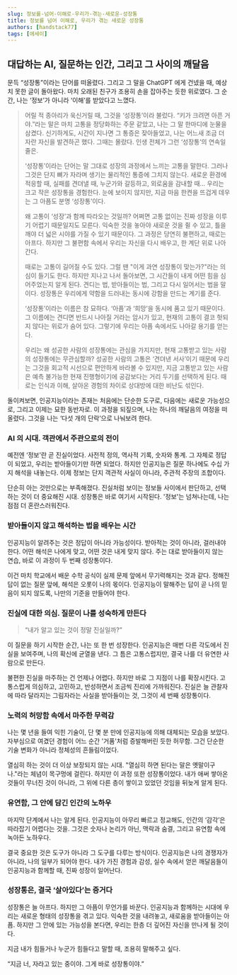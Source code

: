 ```yaml
---
slug: 정보를-넘어-이해로-우리가-겪는-새로운-성장통
title: 정보를 넘어 이해로, 우리가 겪는 새로운 성장통
authors: [handstack77]
tags: [에세이]
---
```


## 대답하는 AI, 질문하는 인간, 그리고 그 사이의 깨달음

문득 “성장통”이라는 단어를 떠올렸다. 그리고 그 말을 ChatGPT 에게 건넸을 때, 예상치 못한 글이 돌아왔다. 마치 오래된 친구가 조용히 손을 잡아주는 듯한 위로였다. 그 순간, 나는 ‘정보’가 아니라 ‘이해’를 받았다고 느꼈다.


> 어릴 적 종아리가 욱신거릴 때, 그것을 ‘성장통’이라 불렀다. “키가 크려면 아픈 거야.”라는 말은 마치 고통을 정당화하는 주문 같았고, 나는 그 말 한마디에 눈물을 삼켰다. 신기하게도, 시간이 지나면 그 통증은 잦아들었고, 나는 어느새 조금 더 자란 자신을 발견하곤 했다. 그때는 몰랐다. 인생 전체가 그런 ‘성장통’의 연속일 줄은.
> 
> ‘성장통’이라는 단어는 말 그대로 성장의 과정에서 느끼는 고통을 말한다. 그러나 그것은 단지 뼈가 자라며 생기는 물리적인 통증에 그치지 않는다. 새로운 환경에 적응할 때, 실패를 견뎌낼 때, 누군가와 갈등하고, 외로움을 감내할 때… 우리는 크고 작은 성장통을 경험한다. 눈에 보이지 않지만, 지금 마음 한켠을 뜨겁게 데우는 그 아픔도 분명 ‘성장통’이다.
> 
> 왜 고통이 ‘성장’과 함께 따라오는 것일까? 어쩌면 고통 없이는 진짜 성장을 이루기 어렵기 때문일지도 모른다. 익숙한 것을 놓아야 새로운 것을 쥘 수 있고, 틀을 깨야 더 넓은 시야를 가질 수 있기 때문이다. 그 과정은 당연히 불편하고, 때로는 아프다. 하지만 그 불편함 속에서 우리는 자신을 다시 배우고, 한 계단 위로 나아간다.
> 
> 때로는 고통이 길어질 수도 있다. 그럴 땐 "이게 과연 성장통이 맞는가?"라는 의심이 들기도 한다. 하지만 지나고 나서 돌아보면, 그 시간들이 내게 어떤 힘을 심어주었는지 알게 된다. 견디는 법, 받아들이는 법, 그리고 다시 일어서는 법을 말이다. 성장통은 우리에게 약함을 드러내는 동시에 강함을 만드는 계기를 준다.
> 
> ‘성장통’이라는 이름은 참 묘하다. ‘아픔’과 ‘희망’을 동시에 품고 있기 때문이다. 그 이름에는 견디면 반드시 나아질 거라는 암시가 있고, 현재의 고통이 결코 헛되지 않다는 위로가 숨어 있다. 그렇기에 우리는 아픔 속에서도 나아갈 용기를 얻는다.
> 
> 우리는 왜 성공한 사람의 성장통에는 관심을 가지지만, 현재 고통받고 있는 사람의 성장통에는 무관심할까? 성공한 사람의 고통은 ‘견뎌낸 서사’이기 때문에 우리는 그것을 회고적 시선으로 편안하게 바라볼 수 있지만, 지금 고통받고 있는 사람은 예측 불가능한 현재 진행형이기에 공감보다는 거리 두기를 선택하게 된다. 때로는 인식과 이해, 살아온 경험의 차이로 상대방에 대한 비난도 섞인다.


돌이켜보면, 인공지능이라는 존재는 처음에는 단순한 도구로, 다음에는 새로운 가능성으로, 그리고 이제는 묘한 동반자로. 이 과정을 되짚으며, 나는 하나의 깨달음의 여정을 떠올렸다. 그것을 나는 ‘다섯 개의 단락’으로 나눠보려 한다.



### AI 의 시대. 객관에서 주관으로의 전이

예전엔 ‘정보’란 곧 진실이었다. 사전적 정의, 역사적 기록, 숫자와 통계. 그 자체로 정답이 되었고, 우리는 받아들이기만 하면 되었다. 하지만 인공지능은 질문 하나에도 수십 가지 해석을 내놓는다. 이제 정보는 단지 객관적 사실이 아니라, 주관적 주장의 조합이다.

단순히 아는 것만으로는 부족해졌다. 진실처럼 보이는 정보들 사이에서 판단하고, 선택하는 것이 더 중요해진 시대. 성장통은 바로 여기서 시작된다. '정보'는 넘쳐나는데, 나는 점점 더 혼란스러워진다.



### 받아들이지 않고 해석하는 법을 배우는 시간

인공지능이 알려주는 것은 정답이 아니라 가능성이다. 받아적는 것이 아니라, 걸러내야 한다. 어떤 해석은 나에게 맞고, 어떤 것은 내게 맞지 않다. 주는 대로 받아들이지 않는 연습, 바로 이 과정이 두 번째 성장통이다.

이건 마치 학교에서 배운 수학 공식이 실제 문제 앞에서 무기력해지는 것과 같다. 정해진 답이 없는 질문 앞에, 해석은 오롯이 나의 몫이다. 인공지능이 말해주는 답이 곧 나의 믿음이 되지 않도록, 나만의 기준을 만들어야 한다.



### 진실에 대한 의심. 질문이 나를 성숙하게 만든다

> “내가 알고 있는 것이 정말 진실일까?”

이 질문을 하기 시작한 순간, 나는 또 한 번 성장한다. 인공지능은 매번 다른 각도에서 진실을 보여주며, 나의 확신에 균열을 낸다. 그 틈은 고통스럽지만, 결국 나를 더 유연한 사람으로 만든다.

불편한 진실을 마주하는 건 언제나 어렵다. 하지만 바로 그 지점이 나를 확장시킨다. 고통스럽게 의심하고, 고민하고, 반성하면서 조금씩 진리에 가까워진다. 진실은 늘 관찰자에 따라 달라지는 그림자라는 사실을 받아들이는 것, 그것이 세 번째 성장통이다.



### 노력의 허망함 속에서 마주한 무력감

나는 몇 년을 들여 익힌 기술이, 단 몇 분 만에 인공지능에 의해 대체되는 모습을 보았다. 자부심으로 여겼던 경험이 어느 순간 '거품'처럼 증발해버린 듯한 허무함. 그건 단순한 기술 변화가 아니라 정체성의 흔들림이었다.

열심히 하는 것이 더 이상 보장되지 않는 시대. "열심히 하면 된다는 말은 옛말이구나."라는 체념이 목구멍에 걸린다. 하지만 이 과정 또한 성장통이었다. 내가 애써 쌓아온 것들이 무너진 것이 아니라, 그 위에 다른 층이 쌓이고 있었던 것임을 뒤늦게 알게 된다.



### 유연함, 그 안에 담긴 인간의 노하우

마지막 단계에서 나는 알게 된다. 인공지능이 아무리 빠르고 정교해도, 인간의 ‘감각’은 따라잡기 어렵다는 것을. 그것은 숫자나 논리가 아닌, 맥락과 숨결, 그리고 유연함 속에 녹아든 노하우다.

결국 중요한 것은 도구가 아니라 그 도구를 다루는 방식이다. 인공지능은 나의 경쟁자가 아니라, 나의 일부가 되어야 한다. 내가 가진 경험과 감성, 실수 속에서 얻은 깨달음들이 인공지능과 함께할 때, 진짜 성장이 일어난다.



### 성장통은, 결국 ‘살아있다’는 증거다

성장통은 늘 아프다. 하지만 그 아픔이 무언가를 바꾼다. 인공지능과 함께하는 시대에 우리는 새로운 형태의 성장통을 겪고 있다. 익숙한 것을 내려놓고, 새로움을 받아들이는 아픔. 하지만 그 안에 있는 가능성을 본다면, 우리는 한층 더 깊어진 자신을 만나게 될 것이다.

지금 내가 힘들거나 누군가 힘들다고 말할 때, 조용히 말해주고 싶다. 

“지금 너, 자라고 있는 중이야. 그게 바로 성장통이야.”
